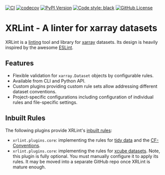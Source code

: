 [![CI](https://github.com/bcdev/xrlint/actions/workflows/tests.yml/badge.svg)](https://github.com/bcdev/xrlint/actions/workflows/tests.yml)
[![codecov](https://codecov.io/gh/bcdev/xrlint/graph/badge.svg?token=GVKuJao97t)](https://codecov.io/gh/bcdev/xrlint)
[![PyPI Version](https://img.shields.io/pypi/v/xrlint)](https://pypi.org/project/xrlint/)
[![Code style: black](https://img.shields.io/badge/code%20style-black-000000.svg)](https://github.com/psf/black)
[![GitHub License](https://img.shields.io/github/license/bcdev/xrlint)](https://github.com/bcdev/xrlint)

# XRLint - A linter for xarray datasets


XRLint is a [linting](https://en.wikipedia.org/wiki/Lint_(software)) 
tool and library for [xarray]() datasets.
Its design is heavily inspired by the awesome [ESLint](https://eslint.org/).


## Features 

- Flexible validation for `xarray.Dataset` objects by configurable rules.
- Available from CLI and Python API.
- Custom plugins providing custom rule sets allow addressing 
  different dataset conventions.
- Project-specific configurations including configuration of individual 
  rules and file-specific settings.

## Inbuilt Rules

The following plugins provide XRLint's [inbuilt rules](https://bcdev.github.io/xrlint/rule-ref/):

- `xrlint.plugins.core`: implementing the rules for
  [tidy data](https://tutorial.xarray.dev/intermediate/data_cleaning/05.1_intro.html)
  and the 
  [CF-Conventions](https://cfconventions.org/cf-conventions/cf-conventions.html).
- `xrlint.plugins.core`: implementing the rules for 
  [xcube datasets](https://xcube.readthedocs.io/en/latest/cubespec.html).
  Note, this plugin is fully optional. You must manually configure 
  it to apply its rules. It may be moved into a separate GitHub repo 
  once XRLint is mature enough. 

